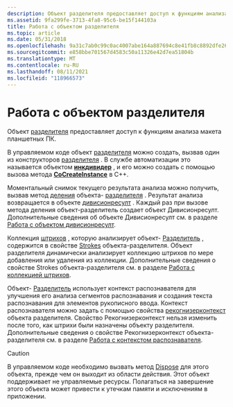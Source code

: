 ```yaml
---
description: Объект разделителя предоставляет доступ к функциям анализа макета планшетных ПК.
ms.assetid: 9fa299fe-3713-4fa8-95c6-be15f144103a
title: Работа с объектом разделителя
ms.topic: article
ms.date: 05/31/2018
ms.openlocfilehash: 9a31c7ab0c99c0ac4007abe164a887694c8e41fb8c8892dfe2637efaf25b10f7
ms.sourcegitcommit: e858bbe701567d4583c50a11326e42d7ea51804b
ms.translationtype: MT
ms.contentlocale: ru-RU
ms.lasthandoff: 08/11/2021
ms.locfileid: "118966573"
---
```

# <a name="working-with-the-divider-object"></a>Работа с объектом разделителя

Объект [разделителя](/previous-versions/ms583616(v=vs.100)) предоставляет доступ к функциям анализа макета планшетных ПК.

В управляемом коде объект [разделителя](/previous-versions/ms583616(v=vs.100)) можно создать, вызвав один из конструкторов [разделителя](/previous-versions/ms839465(v=msdn.10)) . В службе автоматизации это называется объектом [**инкдивидер**](inkdivider-class.md) , и его можно создать с помощью вызова метода [**CoCreateInstance**](/windows/win32/api/combaseapi/nf-combaseapi-cocreateinstance) в C++.

Моментальный снимок текущего результата анализа можно получить, вызвав метод [деления](/previous-versions/ms839461(v=msdn.10)) объекта- [разделителя](/previous-versions/ms583616(v=vs.100)) . Результат анализа возвращается в объекте [дивисионресулт](/previous-versions/ms839371(v=msdn.10)) . Каждый раз при вызове метода деления объект-разделитель создает объект Дивисионресулт. Дополнительные сведения об объекте Дивисионресулт см. в разделе [Работа с объектом дивисионресулт](working-with-the-divisionresult-object.md).

Коллекция [штрихов](/previous-versions/ms552701(v=vs.100)) , которую анализирует объект- [Разделитель](/previous-versions/ms583616(v=vs.100)) , содержится в свойстве [Strokes](/previous-versions/ms839422(v=msdn.10)) объекта-разделителя. Объект разделителя динамически анализирует коллекцию штрихов по мере добавления или удаления из коллекции. Дополнительные сведения о свойстве Strokes объекта-разделителя см. в разделе [Работа с коллекцией штрихов](working-with-a-strokes-collection.md).

Объект- [Разделитель](/previous-versions/ms583616(v=vs.100)) использует контекст распознавателя для улучшения его анализа сегментов распознавания и создания текста распознавания для элементов рукописного ввода. Контекст распознавателя можно задать с помощью свойства [рекогнизерконтекст](/previous-versions/ms839415(v=msdn.10)) объекта разделителя. Свойство Рекогнизерконтекст нельзя изменить после того, как штрихи были назначены объекту разделителя. Дополнительные сведения о свойстве Рекогнизерконтекст объекта-разделителя см. в разделе [Работа с контекстом распознавателя](working-with-a-recognizer-context.md).

> [!Caution]  
> В управляемом коде необходимо вызвать метод [Dispose](/previous-versions/ms839450(v=msdn.10)) для этого объекта, прежде чем он выходит из области действия. Этот объект поддерживает не управляемые ресурсы. Полагаться на завершение этого объекта может привести к утечкам памяти и исключениям в приложении.

 

 

 
